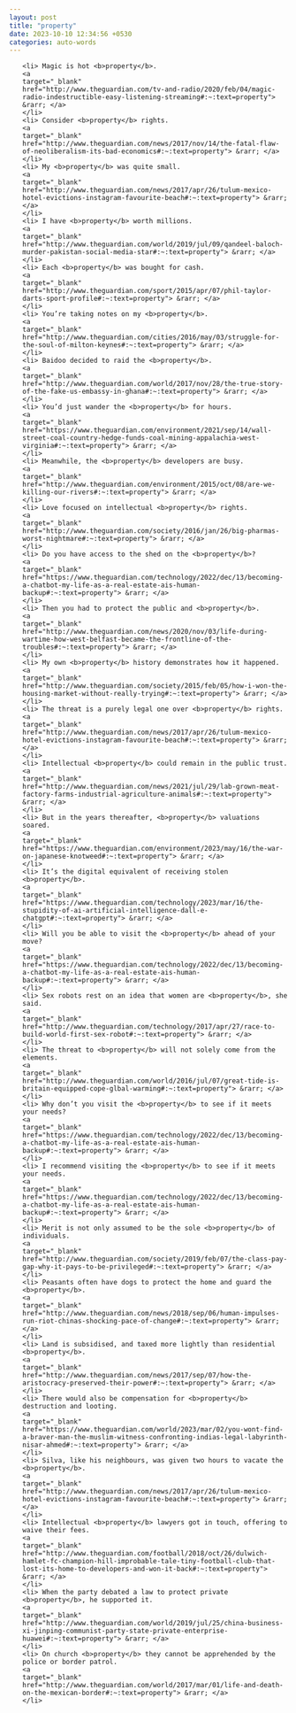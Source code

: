 ```yaml
---
layout: post
title: "property"
date: 2023-10-10 12:34:56 +0530
categories: auto-words
---
```

<ol>

    <li> Magic is hot <b>property</b>.
    <a 
    target="_blank" 
    href="http://www.theguardian.com/tv-and-radio/2020/feb/04/magic-radio-indestructible-easy-listening-streaming#:~:text=property"> &rarr; </a>
    </li>
    <li> Consider <b>property</b> rights.
    <a 
    target="_blank" 
    href="http://www.theguardian.com/news/2017/nov/14/the-fatal-flaw-of-neoliberalism-its-bad-economics#:~:text=property"> &rarr; </a>
    </li>
    <li> My <b>property</b> was quite small.
    <a 
    target="_blank" 
    href="http://www.theguardian.com/news/2017/apr/26/tulum-mexico-hotel-evictions-instagram-favourite-beach#:~:text=property"> &rarr; </a>
    </li>
    <li> I have <b>property</b> worth millions.
    <a 
    target="_blank" 
    href="http://www.theguardian.com/world/2019/jul/09/qandeel-baloch-murder-pakistan-social-media-star#:~:text=property"> &rarr; </a>
    </li>
    <li> Each <b>property</b> was bought for cash.
    <a 
    target="_blank" 
    href="http://www.theguardian.com/sport/2015/apr/07/phil-taylor-darts-sport-profile#:~:text=property"> &rarr; </a>
    </li>
    <li> You’re taking notes on my <b>property</b>.
    <a 
    target="_blank" 
    href="http://www.theguardian.com/cities/2016/may/03/struggle-for-the-soul-of-milton-keynes#:~:text=property"> &rarr; </a>
    </li>
    <li> Baidoo decided to raid the <b>property</b>.
    <a 
    target="_blank" 
    href="http://www.theguardian.com/world/2017/nov/28/the-true-story-of-the-fake-us-embassy-in-ghana#:~:text=property"> &rarr; </a>
    </li>
    <li> You’d just wander the <b>property</b> for hours.
    <a 
    target="_blank" 
    href="https://www.theguardian.com/environment/2021/sep/14/wall-street-coal-country-hedge-funds-coal-mining-appalachia-west-virginia#:~:text=property"> &rarr; </a>
    </li>
    <li> Meanwhile, the <b>property</b> developers are busy.
    <a 
    target="_blank" 
    href="http://www.theguardian.com/environment/2015/oct/08/are-we-killing-our-rivers#:~:text=property"> &rarr; </a>
    </li>
    <li> Love focused on intellectual <b>property</b> rights.
    <a 
    target="_blank" 
    href="http://www.theguardian.com/society/2016/jan/26/big-pharmas-worst-nightmare#:~:text=property"> &rarr; </a>
    </li>
    <li> Do you have access to the shed on the <b>property</b>?
    <a 
    target="_blank" 
    href="https://www.theguardian.com/technology/2022/dec/13/becoming-a-chatbot-my-life-as-a-real-estate-ais-human-backup#:~:text=property"> &rarr; </a>
    </li>
    <li> Then you had to protect the public and <b>property</b>.
    <a 
    target="_blank" 
    href="http://www.theguardian.com/news/2020/nov/03/life-during-wartime-how-west-belfast-became-the-frontline-of-the-troubles#:~:text=property"> &rarr; </a>
    </li>
    <li> My own <b>property</b> history demonstrates how it happened.
    <a 
    target="_blank" 
    href="http://www.theguardian.com/society/2015/feb/05/how-i-won-the-housing-market-without-really-trying#:~:text=property"> &rarr; </a>
    </li>
    <li> The threat is a purely legal one over <b>property</b> rights.
    <a 
    target="_blank" 
    href="http://www.theguardian.com/news/2017/apr/26/tulum-mexico-hotel-evictions-instagram-favourite-beach#:~:text=property"> &rarr; </a>
    </li>
    <li> Intellectual <b>property</b> could remain in the public trust.
    <a 
    target="_blank" 
    href="http://www.theguardian.com/news/2021/jul/29/lab-grown-meat-factory-farms-industrial-agriculture-animals#:~:text=property"> &rarr; </a>
    </li>
    <li> But in the years thereafter, <b>property</b> valuations soared.
    <a 
    target="_blank" 
    href="https://www.theguardian.com/environment/2023/may/16/the-war-on-japanese-knotweed#:~:text=property"> &rarr; </a>
    </li>
    <li> It’s the digital equivalent of receiving stolen <b>property</b>.
    <a 
    target="_blank" 
    href="https://www.theguardian.com/technology/2023/mar/16/the-stupidity-of-ai-artificial-intelligence-dall-e-chatgpt#:~:text=property"> &rarr; </a>
    </li>
    <li> Will you be able to visit the <b>property</b> ahead of your move?
    <a 
    target="_blank" 
    href="https://www.theguardian.com/technology/2022/dec/13/becoming-a-chatbot-my-life-as-a-real-estate-ais-human-backup#:~:text=property"> &rarr; </a>
    </li>
    <li> Sex robots rest on an idea that women are <b>property</b>, she said.
    <a 
    target="_blank" 
    href="http://www.theguardian.com/technology/2017/apr/27/race-to-build-world-first-sex-robot#:~:text=property"> &rarr; </a>
    </li>
    <li> The threat to <b>property</b> will not solely come from the elements.
    <a 
    target="_blank" 
    href="http://www.theguardian.com/world/2016/jul/07/great-tide-is-britain-equipped-cope-glbal-warming#:~:text=property"> &rarr; </a>
    </li>
    <li> Why don’t you visit the <b>property</b> to see if it meets your needs?
    <a 
    target="_blank" 
    href="https://www.theguardian.com/technology/2022/dec/13/becoming-a-chatbot-my-life-as-a-real-estate-ais-human-backup#:~:text=property"> &rarr; </a>
    </li>
    <li> I recommend visiting the <b>property</b> to see if it meets your needs.
    <a 
    target="_blank" 
    href="https://www.theguardian.com/technology/2022/dec/13/becoming-a-chatbot-my-life-as-a-real-estate-ais-human-backup#:~:text=property"> &rarr; </a>
    </li>
    <li> Merit is not only assumed to be the sole <b>property</b> of individuals.
    <a 
    target="_blank" 
    href="http://www.theguardian.com/society/2019/feb/07/the-class-pay-gap-why-it-pays-to-be-privileged#:~:text=property"> &rarr; </a>
    </li>
    <li> Peasants often have dogs to protect the home and guard the <b>property</b>.
    <a 
    target="_blank" 
    href="http://www.theguardian.com/news/2018/sep/06/human-impulses-run-riot-chinas-shocking-pace-of-change#:~:text=property"> &rarr; </a>
    </li>
    <li> Land is subsidised, and taxed more lightly than residential <b>property</b>.
    <a 
    target="_blank" 
    href="http://www.theguardian.com/news/2017/sep/07/how-the-aristocracy-preserved-their-power#:~:text=property"> &rarr; </a>
    </li>
    <li> There would also be compensation for <b>property</b> destruction and looting.
    <a 
    target="_blank" 
    href="https://www.theguardian.com/world/2023/mar/02/you-wont-find-a-braver-man-the-muslim-witness-confronting-indias-legal-labyrinth-nisar-ahmed#:~:text=property"> &rarr; </a>
    </li>
    <li> Silva, like his neighbours, was given two hours to vacate the <b>property</b>.
    <a 
    target="_blank" 
    href="http://www.theguardian.com/news/2017/apr/26/tulum-mexico-hotel-evictions-instagram-favourite-beach#:~:text=property"> &rarr; </a>
    </li>
    <li> Intellectual <b>property</b> lawyers got in touch, offering to waive their fees.
    <a 
    target="_blank" 
    href="http://www.theguardian.com/football/2018/oct/26/dulwich-hamlet-fc-champion-hill-improbable-tale-tiny-football-club-that-lost-its-home-to-developers-and-won-it-back#:~:text=property"> &rarr; </a>
    </li>
    <li> When the party debated a law to protect private <b>property</b>, he supported it.
    <a 
    target="_blank" 
    href="http://www.theguardian.com/world/2019/jul/25/china-business-xi-jinping-communist-party-state-private-enterprise-huawei#:~:text=property"> &rarr; </a>
    </li>
    <li> On church <b>property</b> they cannot be apprehended by the police or border patrol.
    <a 
    target="_blank" 
    href="http://www.theguardian.com/world/2017/mar/01/life-and-death-on-the-mexican-border#:~:text=property"> &rarr; </a>
    </li>